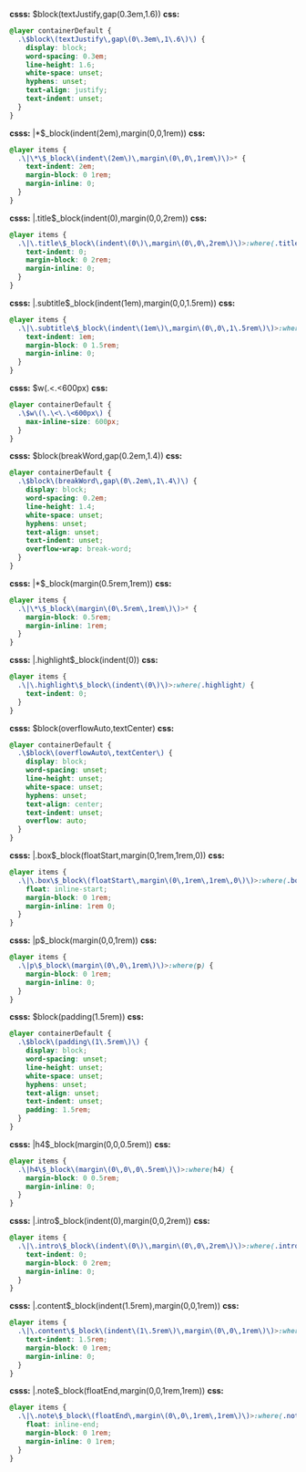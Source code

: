 **csss:** $block(textJustify,gap(0.3em,1.6))
**css:**
```css
@layer containerDefault {
  .\$block\(textJustify\,gap\(0\.3em\,1\.6\)\) {
    display: block;
    word-spacing: 0.3em;
    line-height: 1.6;
    white-space: unset;
    hyphens: unset;
    text-align: justify;
    text-indent: unset;
  }
}
```

**csss:** |*$_block(indent(2em),margin(0,0,1rem))
**css:**
```css
@layer items {
  .\|\*\$_block\(indent\(2em\)\,margin\(0\,0\,1rem\)\)>* {
    text-indent: 2em;
    margin-block: 0 1rem;
    margin-inline: 0;
  }
}
```

**csss:** |.title$_block(indent(0),margin(0,0,2rem))
**css:**
```css
@layer items {
  .\|\.title\$_block\(indent\(0\)\,margin\(0\,0\,2rem\)\)>:where(.title) {
    text-indent: 0;
    margin-block: 0 2rem;
    margin-inline: 0;
  }
}
```

**csss:** |.subtitle$_block(indent(1em),margin(0,0,1.5rem))
**css:**
```css
@layer items {
  .\|\.subtitle\$_block\(indent\(1em\)\,margin\(0\,0\,1\.5rem\)\)>:where(.subtitle) {
    text-indent: 1em;
    margin-block: 0 1.5rem;
    margin-inline: 0;
  }
}
```

**csss:** $w(.<.<600px)
**css:**
```css
@layer containerDefault {
  .\$w\(\.\<\.\<600px\) {
    max-inline-size: 600px;
  }
}
```

**csss:** $block(breakWord,gap(0.2em,1.4))
**css:**
```css
@layer containerDefault {
  .\$block\(breakWord\,gap\(0\.2em\,1\.4\)\) {
    display: block;
    word-spacing: 0.2em;
    line-height: 1.4;
    white-space: unset;
    hyphens: unset;
    text-align: unset;
    text-indent: unset;
    overflow-wrap: break-word;
  }
}
```

**csss:** |*$_block(margin(0.5rem,1rem))
**css:**
```css
@layer items {
  .\|\*\$_block\(margin\(0\.5rem\,1rem\)\)>* {
    margin-block: 0.5rem;
    margin-inline: 1rem;
  }
}
```

**csss:** |.highlight$_block(indent(0))
**css:**
```css
@layer items {
  .\|\.highlight\$_block\(indent\(0\)\)>:where(.highlight) {
    text-indent: 0;
  }
}
```

**csss:** $block(overflowAuto,textCenter)
**css:**
```css
@layer containerDefault {
  .\$block\(overflowAuto\,textCenter\) {
    display: block;
    word-spacing: unset;
    line-height: unset;
    white-space: unset;
    hyphens: unset;
    text-align: center;
    text-indent: unset;
    overflow: auto;
  }
}
```

**csss:** |.box$_block(floatStart,margin(0,1rem,1rem,0))
**css:**
```css
@layer items {
  .\|\.box\$_block\(floatStart\,margin\(0\,1rem\,1rem\,0\)\)>:where(.box) {
    float: inline-start;
    margin-block: 0 1rem;
    margin-inline: 1rem 0;
  }
}
```

**csss:** |p$_block(margin(0,0,1rem))
**css:**
```css
@layer items {
  .\|p\$_block\(margin\(0\,0\,1rem\)\)>:where(p) {
    margin-block: 0 1rem;
    margin-inline: 0;
  }
}
```

**csss:** $block(padding(1.5rem))
**css:**
```css
@layer containerDefault {
  .\$block\(padding\(1\.5rem\)\) {
    display: block;
    word-spacing: unset;
    line-height: unset;
    white-space: unset;
    hyphens: unset;
    text-align: unset;
    text-indent: unset;
    padding: 1.5rem;
  }
}
```

**csss:** |h4$_block(margin(0,0,0.5rem))
**css:**
```css
@layer items {
  .\|h4\$_block\(margin\(0\,0\,0\.5rem\)\)>:where(h4) {
    margin-block: 0 0.5rem;
    margin-inline: 0;
  }
}
```

**csss:** |.intro$_block(indent(0),margin(0,0,2rem))
**css:**
```css
@layer items {
  .\|\.intro\$_block\(indent\(0\)\,margin\(0\,0\,2rem\)\)>:where(.intro) {
    text-indent: 0;
    margin-block: 0 2rem;
    margin-inline: 0;
  }
}
```

**csss:** |.content$_block(indent(1.5rem),margin(0,0,1rem))
**css:**
```css
@layer items {
  .\|\.content\$_block\(indent\(1\.5rem\)\,margin\(0\,0\,1rem\)\)>:where(.content) {
    text-indent: 1.5rem;
    margin-block: 0 1rem;
    margin-inline: 0;
  }
}
```

**csss:** |.note$_block(floatEnd,margin(0,0,1rem,1rem))
**css:**
```css
@layer items {
  .\|\.note\$_block\(floatEnd\,margin\(0\,0\,1rem\,1rem\)\)>:where(.note) {
    float: inline-end;
    margin-block: 0 1rem;
    margin-inline: 0 1rem;
  }
}
```